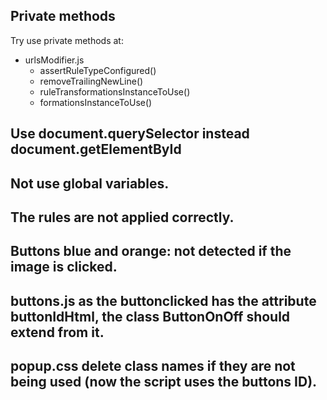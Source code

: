 ## Private methods

Try use private methods at:

- urlsModifier.js
  - assertRuleTypeConfigured()
  - removeTrailingNewLine()
  - ruleTransformationsInstanceToUse()
  - formationsInstanceToUse()

## Use document.querySelector instead document.getElementById

## Not use global variables.

## The rules are not applied correctly.

## Buttons blue and orange: not detected if the image is clicked.

## buttons.js as the buttonclicked has the attribute buttonIdHtml, the class ButtonOnOff should extend from it.

## popup.css delete class names if they are not being used (now the script uses the buttons ID).
